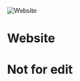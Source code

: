 ![Website](https://img.shields.io/website?down_color=red&down_message=Down&up_color=lightgreen&up_message=Online&url=https%3A%2F%2Fadrian-x.us)

# Website

# Not for edit

